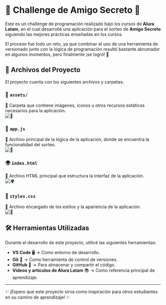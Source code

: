 # 🎉 Challenge de Amigo Secreto 🎉  

Este es un challenge de programación realizado bajo los cursos de **Alura Latam**, en el cual desarrollé una aplicación para el sorteo de **Amigo Secreto** siguiendo las mejores prácticas enseñadas en los cursos.  

El proceso fue todo un reto, ya que combinar el uso de una herramienta de versionado junto con la lógica de programación resultó bastante abrumador en algunos momentos, pero finalmente ¡se logró! 🚀  

## 📂 Archivos del Proyecto  

El proyecto cuenta con los siguientes archivos y carpetas:  

### 📁 `assets/`  
📌 Carpeta que contiene imágenes, íconos u otros recursos estáticos necesarios para la aplicación.  
![📂](https://cdn-icons-png.flaticon.com/512/3767/3767084.png)  

### 📜 `app.js`  
📌 Archivo principal de la lógica de la aplicación, donde se encuentra la funcionalidad del sorteo.  
![📜](https://cdn-icons-png.flaticon.com/512/919/919828.png)  

### 🌍 `index.html`  
📌 Archivo HTML principal que estructura la interfaz de la aplicación.  
![🌍](https://cdn-icons-png.flaticon.com/512/1365/1365332.png)  

### 🎨 `styles.css`  
📌 Archivo encargado de los estilos y la apariencia de la aplicación.  
![🎨](https://cdn-icons-png.flaticon.com/512/919/919826.png)  

## 🛠️ Herramientas Utilizadas  

Durante el desarrollo de este proyecto, utilicé las siguientes herramientas:  

- **VS Code** 🖥️ → Como entorno de desarrollo.  
- **Git** 🔀 → Como herramienta de control de versiones.  
- **GitHub** 📂 → Para almacenar y compartir el código.  
- **Videos y artículos de Alura Latam** 📚 → Como referencia principal de aprendizaje.  

---

✨ ¡Espero que este proyecto sirva como inspiración para otros estudiantes en su camino de aprendizaje! ✨  
